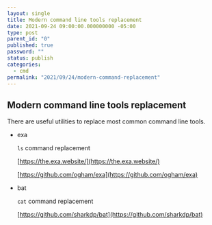 ```yaml
---
layout: single
title: Modern command line tools replacement
date: 2021-09-24 09:00:00.000000000 -05:00
type: post
parent_id: "0"
published: true
password: ""
status: publish
categories:
  - cmd
permalink: "2021/09/24/modern-command-replacement"
---
```


## Modern command line tools replacement

There are useful utilities to replace most common command line tools.

- exa

  `ls` command replacement

  [https://the.exa.website/](https://the.exa.website/)

  [https://github.com/ogham/exa](https://github.com/ogham/exa)

- bat

  `cat` command replacement

  [https://github.com/sharkdp/bat](https://github.com/sharkdp/bat)
